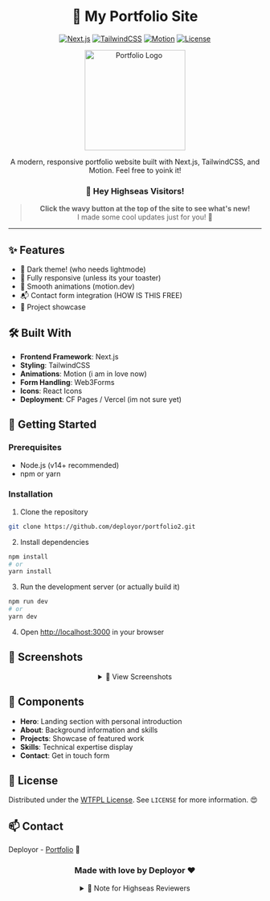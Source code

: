 <div align="center">

# 🚀 My Portfolio Site

[![Next.js](https://img.shields.io/badge/Next.js-black?style=for-the-badge&logo=next.js&logoColor=white)](https://nextjs.org/)
[![TailwindCSS](https://img.shields.io/badge/Tailwind_CSS-38B2AC?style=for-the-badge&logo=tailwind-css&logoColor=white)](https://tailwindcss.com/)
[![Motion](https://img.shields.io/badge/Motion-0055FF?style=for-the-badge)](https://www.framer.com/motion/)
[![License](https://img.shields.io/badge/License-WTFPL-brightgreen.svg?style=for-the-badge)](LICENSE)

<img src="https://files.catbox.moe/49e3ip.png" alt="Portfolio Logo" width="200"/>

A modern, responsive portfolio website built with Next.js, TailwindCSS, and Motion. Feel free to yoink it!

### 🌊 Hey Highseas Visitors!

> **Click the wavy button at the top of the site to see what's new!**  
> I made some cool updates just for you! 👀

</div>

---

## ✨ Features

- 🌙 Dark theme! (who needs lightmode)
- 📱 Fully responsive (unless its your toaster)
- 💅 Smooth animations (motion.dev)
- 📬 Contact form integration (HOW IS THIS FREE)
- 🎨 Project showcase

## 🛠️ Built With

- **Frontend Framework**: Next.js
- **Styling**: TailwindCSS
- **Animations**: Motion (i am in love now)
- **Form Handling**: Web3Forms
- **Icons**: React Icons
- **Deployment**: CF Pages / Vercel (im not sure yet)

## 🚀 Getting Started

### Prerequisites

- Node.js (v14+ recommended)
- npm or yarn

### Installation

1. Clone the repository
```bash
git clone https://github.com/deployor/portfolio2.git
```

2. Install dependencies
```bash
npm install
# or
yarn install
```

3. Run the development server (or actually build it)
```bash
npm run dev
# or
yarn dev
```

4. Open [http://localhost:3000](http://localhost:3000) in your browser

## 📱 Screenshots

<div align="center">
<details>
<summary>📸 View Screenshots</summary>

### Home Page
![Home Page](https://files.catbox.moe/oh6m9q.png)

### About
![About](https://files.catbox.moe/4emn91.png)

### Projects
![Projects](https://files.catbox.moe/wg4kxo.png)

</details>
</div>

## 🎨 Components

- **Hero**: Landing section with personal introduction
- **About**: Background information and skills
- **Projects**: Showcase of featured work
- **Skills**: Technical expertise display
- **Contact**: Get in touch form

## 📄 License

Distributed under the [WTFPL License](LICENSE). See `LICENSE` for more information. 😍

## 📫 Contact

Deployor - [Portfolio](https://thiswhity.uk/) 👏

<div align="center">

### Made with love by Deployor ♥️

<details>
<summary>📝 Note for Highseas Reviewers</summary>

Look for the "🌊 I'm from Highseas!" button when you visit the site!  
It will show you all the new features I added!!!
</details>

</div>
